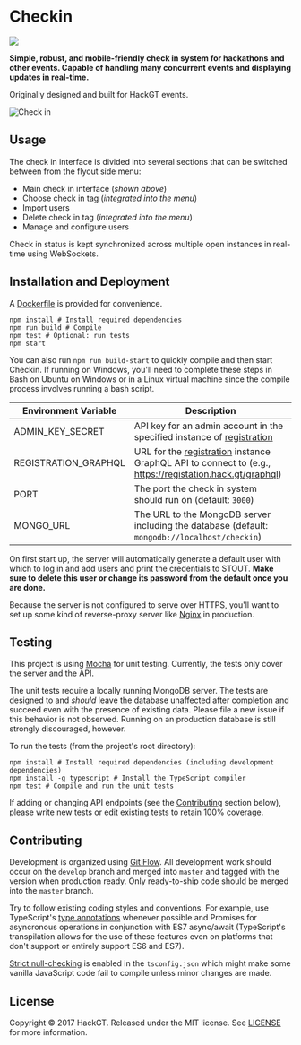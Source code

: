 # Checkin

<a href="https://zenhub.com"><img src="https://raw.githubusercontent.com/ZenHubIO/support/master/zenhub-badge.png"></a>

**Simple, robust, and mobile-friendly check in system for hackathons and other events. Capable of handling many concurrent events and displaying updates in real-time.**

Originally designed and built for HackGT events.

![Check in](https://i.imgur.com/swDTnGI.png)

## Usage
The check in interface is divided into several sections that can be switched between from the flyout side menu:

- Main check in interface (*shown above*)
- Choose check in tag (*integrated into the menu*)
- Import users
- Delete check in tag (*integrated into the menu*)
- Manage and configure users

Check in status is kept synchronized across multiple open instances in real-time using WebSockets.

## Installation and Deployment
A [Dockerfile](Dockerfile) is provided for convenience.

    npm install # Install required dependencies
    npm run build # Compile
    npm test # Optional: run tests
    npm start

You can also run `npm run build-start` to quickly compile and then start Checkin.  If running on Windows, you'll need to complete
these steps in Bash on Ubuntu on Windows or in a Linux virtual machine since the compile process involves running a bash script.

Environment Variable | Description
---------------------|------------
ADMIN_KEY_SECRET | API key for an admin account in the specified instance of [registration](https://github.com/hackgt/registration)
REGISTRATION_GRAPHQL | URL for the [registration](https://github.com/hackgt/registration) instance GraphQL API to connect to (e.g., https://registation.hack.gt/graphql)
PORT | The port the check in system should run on (default: `3000`)
MONGO_URL | The URL to the MongoDB server including the database (default: `mongodb://localhost/checkin`)

On first start up, the server will automatically generate a default user with which to log in and add users and print the credentials to STOUT. **Make sure to delete this user or change its password from the default once you are done.**

Because the server is not configured to serve over HTTPS, you'll want to set up some kind of reverse-proxy server like [Nginx](http://nginx.org/) in production.

## Testing
This project is using [Mocha](https://mochajs.org/) for unit testing. Currently, the tests only cover the server and the API.

The unit tests require a locally running MongoDB server. The tests are designed to and *should* leave the database unaffected after completion and succeed even with the presence of existing data. Please file a new issue if this behavior is not observed. Running on an production database is still strongly discouraged, however.

To run the tests (from the project's root directory):

    npm install # Install required dependencies (including development dependencies)
    npm install -g typescript # Install the TypeScript compiler
    npm test # Compile and run the unit tests

If adding or changing API endpoints (see the [Contributing](#contributing) section below), please write new tests or edit existing tests to retain 100% coverage.

## Contributing
Development is organized using [Git Flow](http://nvie.com/posts/a-successful-git-branching-model/). All development work should occur on the `develop` branch and merged into `master` and tagged with the version  when production ready. Only ready-to-ship code should be merged into the `master` branch.

Try to follow existing coding styles and conventions. For example, use TypeScript's [type annotations](http://www.typescriptlang.org/docs/handbook/basic-types.html) whenever possible and Promises for asyncronous operations in conjunction with ES7 async/await (TypeScript's transpilation allows for the use of these features even on platforms that don't support or entirely support ES6 and ES7).

[Strict null-checking](https://www.typescriptlang.org/docs/handbook/release-notes/typescript-2-0.html) is enabled in the `tsconfig.json` which might make some vanilla JavaScript code fail to compile unless minor changes are made.

## License
Copyright &copy; 2017 HackGT. Released under the MIT license. See [LICENSE](LICENSE) for more information.
